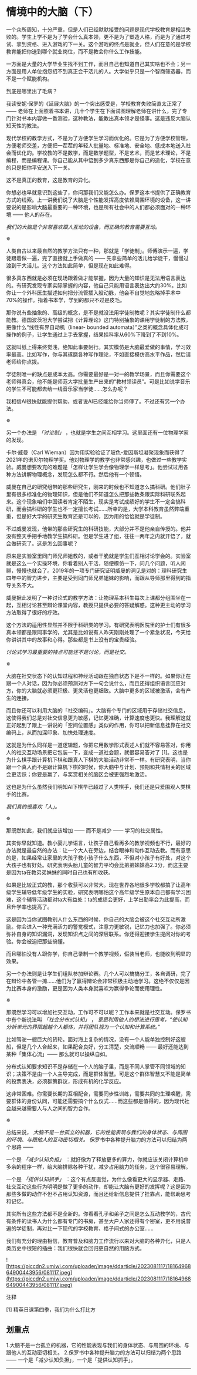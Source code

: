 # 情境中的大脑（下）

一个众所周知，十分严重，但是人们已经默默接受的问题是现代学校教育是相当失败的。学生上学不是为了学会什么真本领，更不是为了塑造人格，而是为了通过考试、拿到资格、进入游戏的下一关。这个游戏的终点是就业，但人们在意的是学校教育能把你送到哪个就业岗位，而不是教会你什么工作技能。

一方面是大量的大学毕业生找不到工作，而且自己也知道自己其实啥也不会；另一方面是用人单位抱怨招不到真正会干活儿的人。大学似乎只是一个智商筛选器，而不是一个赋能机构。

到底是哪里出了毛病？

我读安妮·保罗的《延展大脑》的一个突出感受是，学校教育失败简直太正常了 —— 老师在上面照着书本讲，几十个学生在下面试图理解老师在讲什么，完了专门针对书本内容做一番测验，这种教法，能教出真本领才是怪事。这是违反大脑认知天性的教法。

现代学校的教学方式，不是为了方便学生学习而优化的。它是为了方便学校管理，方便老师交差，方便把一茬茬的年轻人批量地、标准地、安全地、低成本地送入社会而优化的。学校教的不是数学，而是数学题型，不是艺术，而是艺术理论，不是编程，而是编程课。你自己能从其中悟到多少真东西那是你自己的造化，学校在意的只是把你平安送入下一关。

这不是真正的教育，这是教育的异化。

你想必也早就意识到这些了，你问那我们又能怎么办。保罗这本书提供了正确教育方式的线索。上一讲我们说了大脑是个性能发挥高度依赖周围环境的设备，这一讲要说的是影响大脑最重要的一种环境，也是所有社会中的人们都必须面对的一种环境 —— 他人的存在。

 *我们的大脑是个非常喜欢跟人互动的设备，而正确的教育需要互动。*

✵

人类自古以来最自然的教学方法只有一种，那就是「学徒制」。师傅演示一遍，学徒跟着做一遍，完了直接就上手做真的 —— 先拿些简单的活儿给学徒干，慢慢过渡到干大活儿。这个方法如此简单，但是现在如此难得。

很多真东西就是必须在现场跟着做才能掌握，因为大量的知识是无法用语言表达的。有研究发现专家实际掌握的内容，他自己只能用语言表达出大约30%。比如你让一个外科医生描述如何把分流管插入股动脉，他会不自觉地忽略掉手术中70%的操作。指着书本学，学到的都只不过是皮毛。

那你说有些抽象的、高级的概念，是不是就没法用学徒制教呢？其实学徒制什么都能教。德国波茨坦大学尝试把《计算理论》这门特别抽象的课用学徒制的方法教，把像什么“线性有界自动机（linear- bounded automata）”之类的概念具体化成可操作的例子，让学生通过上手去掌握，结果挂科率从60%下降到了不到10%。

这就叫纸上得来终觉浅，绝知此事要躬行。其实模仿是大脑最爱做的事情，学习效率最高。比如写作，你与其琢磨各种写作理论，不如直接模仿高水平作品，然后请老师给你点拨。

学徒制唯一的缺点是成本太高。你需要最好是一对一的教学场景，而且你需要这个老师得真会，他不能是师范大学批量生产出来的“教材领读员”。可是比如说学音乐的学生不可能都去给一线音乐家当学徒……怎么办呢？

我相信AI很快就能提供帮助，或者说AI已经能给你当师傅了。不过还有另一个办法。

✵

另一个办法是 *「讨论制」* ，也就是学生之间互相学习。这里面还有一位物理学家的发现。

卡尔·威曼（Carl Wieman）因为用实验验证了玻色-爱因斯坦凝聚现象而获得了2021年的诺贝尔物理学奖。他对物理学的教学也非常感兴趣，也做过一些教学实验。威曼想要攻克的难题是「怎样让学生学会像物理学一样思考」。他尝试过用各种方法讲解物理概念，发现怎么都不行。然后他有一个顿悟。

威曼在自己的研究组带的那些研究生，刚来的时候也不知道怎么搞科研。他们肚子里有很多标准化的物理知识，但是他们不知道怎么把那些教条跟实际科研联系起来。这个现象咱们中国读者肯定不陌生，现实是考试成绩好的学生不一定会搞科研，而会搞科研的学生也不一定擅长考试……所幸的是，大学本科教育虽然弊端重重，但是好大学的研究生教育还是可以的，因为用的恰恰就是学徒制。

不过威曼发现，他带的那些研究生的科研技能，大部分并不是他亲自传授的。他并没有整天手把手地教学生搞科研。但是学生进了组，往往一两年之内就开悟了，就会做研究了。这是怎么回事呢？

原来是实验室里同门师兄师姐教的，或者干脆就是学生们互相讨论学会的。实验室就是这么一个实操环境，你看着别人干活，随便模仿一下，问几个问题，听人闲聊，慢慢也就会了。2019年的一项专门研究证明威曼的洞见是对的：理科研究生四年中的智力进步，主要是受到同门师兄弟姐妹的影响，而跟从导师那里得到的指导关系不大。

威曼据此发明了一种讨论式的教学方法：让物理系本科生每次上课都分组围坐在一起，互相讨论甚至辩论课堂内容，教授只提供必要的答疑解惑。这种更主动的学习方法取得了很好的疗效。

这个方法的适用性显然并不限于科研类的学习。有研究表明医院里的护士们有很多真本领都是跟同事学的，尤其是比如说有人昨天刚刚处理了一个紧急状况，今天给你讲讲其中的故事和心得。那些都是书上没有的宝贵经验。

 *讨论式学习最重要的特点可能还不是讨论，而是社交。*

✵

大脑在社交状态下的认知过程和神经活动跟在独自状态下是不一样的。如果你正在跟一个人对话，因为你必须预测对方下一句会说什么，而且还得组织语言回应对方，你的大脑就必须更积极、更灵活也更细致。大脑中更多的区域被激活，会有产生的连接。

而且你还可以利用大脑的「社交编码」。大脑有个专门的区域用于存储社交信息，这使得我们总是对社交信息更为敏感，记忆更准确，计算速度也更快。我理解这就正好起到了跟上一讲说的「空间位置感」类似的作用，你可以把新信息挂靠在社交编码上，从而加深印象、加快处理速度。

这就是为什么同样是一道逻辑题，你把它用数学形式表述人们就不容易答对，你用人的社交互动场景把它包装一下，变成一道社会题，就很容易答对了 [1]。这也是为什么棋手跟计算机下棋和跟真人下棋的大脑活动非常不一样。有研究表明，当你跟一个真人而不是跟计算机下棋的时候，你大脑中与计划、预期和共情相关的区域会更活跃；你要是赢了，与奖赏相关的脑区会被更强烈地激活。

这也是为什么虽然我们明知AI下棋早已超过了人类棋手，我们还是只爱围观人类棋手的比赛。

 *我们真的很喜欢「人」。*

✵

那既然如此，我们就应该增加 —— 而不是减少 —— 学习的社交属性。

其实你早就知道。教小婴儿学语言，让孩子自己看再多的教学视频也不行，最好的办法就是最自然的办法：让一个大人在旁边，结合眼神和动作互动去教。而有意思的是，如果经常让家里的大孩子教小孩子什么东西，不但对小孩子有好处，对这个大孩子也有好处。研究表明头胎儿童的智力平均会比弟弟妹妹高2.3分，而这主要是因为ta在教弟弟妹妹的同时自己也有所收获。

如果是比较正式的教，那个收获可以非常大。现在世界各地很多学校都搞了让高年级学生辅导低年级学生的实验，研究表明哪怕这个高年级学生原本自己都有学习困难，这个辅导活动都对ta大有益处：ta的成绩会更好，上学出勤率会为此提高，而且升学率也提高了。

这是因为当你试图教别人什么东西的时候，你自己的大脑会被这个社交互动所激励。你会进入一种充满活力的警觉模式，注意力更敏锐，记忆力也加强了。你必须弥补自身的知识漏洞，发现知识点之间的深层联系。你还得迎接学生提问对你的考验。你会被迫把那些搞懂。

而且哪怕没有人跟你学，你自己录制一个教学视频，假装当老师，也能收到明显的效果。

另一个办法则是让学生们组队参加辩论赛。几个人可以搞搞分工，各自调研，完了在辩论中各管一摊……他们为了赢得辩论会非常积极主动地学习。这绝不仅仅是因为比赛本身的激励，更是因为人类本身就喜欢为赢得争论而使用理性。

✵

那既然学习可以增加社交互动，工作可不可以呢？工作本来就是社交互动。保罗书中有个新说法叫 *「社会分布式认知」* ， *意思利用他人的想法进行思考，“使认知分析单元的界限超越个人躯体，并将团队视为一个认知和计算系统。”*

比如驾驶一艘巨大的货轮。面对海上复杂的情况，没有一个人能单独控制好这艘船，但是几个人合起来，如果配合良好，分工清楚，交流顺畅 —— 最好还能达到某种「集体心流」—— 那么就可以操纵自如。

分布式认知要求知识不是存储在一个人的脑子里，而是不同人掌管不同领域的知识；决策不是由一个人主导完成，而是群体智慧。可是这个群体智慧又不能是简单的投票表决，必须群策群议，形成有机的化学反应。

这非常困难。你需要长期的互相配合，需要同步性训练，需要共同的生理唤醒，需要群体的身份认同，可能还需要搞个什么仪式……而这些都是值得的，因为现代社会越来越需要人与人之间的智力合作。

✵

总结来说， *大脑不是一台孤立的机器，它的性能表现与我们的身体状态、与周围的环境、与跟他人的互动密切相关。* 保罗书中各种提升脑力的方法可以归结为两个思路 ——

一个是 *「减少认知负担」* ：就好像为了释放更多的算力，你就应该关闭计算机中多余的程序一样，给大脑排除各种干扰，减少占用脑力的任务，这个很容易理解。

一个是 *「提供认知抓手」* ：这个有点反直觉，为什么像看更大的显示器、走路、社交互动这些行为明明是做了更多的动作，却能让大脑有更好的发挥呢？这是因为那些多做的动作不但不占用认知资源，而且还给新信息提供了挂靠点，能帮助思考和记忆。

其实所有这些方法都不是全新的。你看看孔子和弟子之间是怎么互动教学的，古代有条件的读书人为什么都有专门的书房，甚至大户人家还得有个密室，更不用说普遍的学徒制，再对比一下现代的学校教育、格子间式的办公室……

我们有充分的理由相信，教育普及和脑力工作流行以来对大脑的各种异化，只是人类历史中很短的插曲：我们很快就会回归更自然的用脑方式。

![https://piccdn2.umiwi.com/uploader/image/ddarticle/2023081117/1816496864900443956/081117.jpeg](https://piccdn2.umiwi.com/uploader/image/ddarticle/2023081117/1816496864900443956/081117.jpeg)

注释

[1] 精英日课第四季，我们为什么打比方

## 划重点

1.大脑不是一台孤立的机器，它的性能表现与我们的身体状态、与周围的环境、与跟他人的互动密切相关。
2.保罗书中各种提升脑力的方法可以归结为两个思路 ——
一个是「减少认知负担」，一个是「提供认知抓手」。

---

